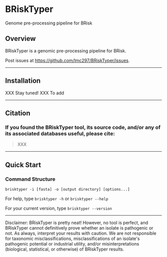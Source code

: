 # BRiskTyper
Genome pre-processing pipeline for BRisk

## Overview

BRiskTyper is a genomic pre-processing pipeline for BRisk.

Post issues at https://github.com/lmc297/BRiskTyper/issues.

------------------------------------------------------------------------

## Installation

XXX Stay tuned! XXX To add

------------------------------------------------------------------------

## Citation

### If you found the BRiskTyper tool, its source code, and/or any of its associated databases useful, please cite:

> XXX

------------------------------------------------------------------------


## Quick Start

### Command Structure

```
brisktyper -i [fasta] -o [output directory] [options...]
```

For help, type `brisktyper -h` or `brisktyper --help`

For your current version, type `brisktyper --version`

------------------------------------------------------------------------

Disclaimer: BRiskTyper is pretty neat! However, no tool is perfect, and BRiskTyper cannot definitively prove whether an isolate is pathogenic or not. As always, interpret your results with caution. We are not responsible for taxonomic misclassifications, misclassifications of an isolate's pathogenic potential or industrial utility, and/or misinterpretations (biological, statistical, or otherwise) of BRiskTyper results.
